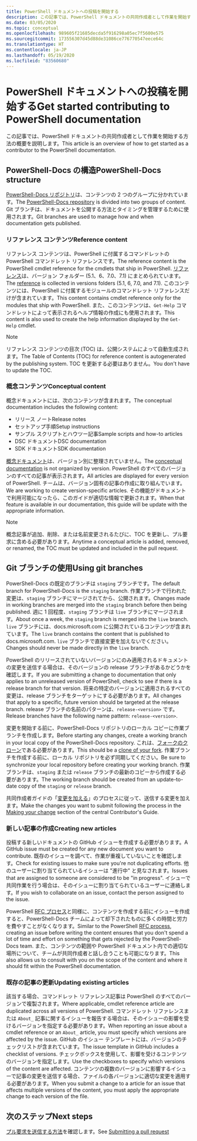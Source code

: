 ```yaml
---
title: PowerShell ドキュメントへの投稿を開始する
description: この記事では、PowerShell ドキュメントの共同作成者として作業を開始する方法の概要を説明します。
ms.date: 03/05/2020
ms.topic: conceptual
ms.openlocfilehash: 989605f21685decda5f916298a05ec7f5600e575
ms.sourcegitcommit: 173556307d45d88de31086ce776770547eece64c
ms.translationtype: HT
ms.contentlocale: ja-JP
ms.lasthandoff: 05/19/2020
ms.locfileid: "83560680"
---
```

# <a name="get-started-contributing-to-powershell-documentation"></a><span data-ttu-id="e47ed-103">PowerShell ドキュメントへの投稿を開始する</span><span class="sxs-lookup"><span data-stu-id="e47ed-103">Get started contributing to PowerShell documentation</span></span>

<span data-ttu-id="e47ed-104">この記事では、PowerShell ドキュメントの共同作成者として作業を開始する方法の概要を説明します。</span><span class="sxs-lookup"><span data-stu-id="e47ed-104">This article is an overview of how to get started as a contributor to the PowerShell documentation.</span></span>

## <a name="powershell-docs-structure"></a><span data-ttu-id="e47ed-105">PowerShell-Docs の構造</span><span class="sxs-lookup"><span data-stu-id="e47ed-105">PowerShell-Docs structure</span></span>

<span data-ttu-id="e47ed-106">[PowerShell-Docs リポジトリ][psdocs]は、コンテンツの 2 つのグループに分かれています。</span><span class="sxs-lookup"><span data-stu-id="e47ed-106">The [PowerShell-Docs repository][psdocs] is divided into two groups of content.</span></span> <span data-ttu-id="e47ed-107">Git ブランチは、ドキュメントを公開する方法とタイミングを管理するために使用されます。</span><span class="sxs-lookup"><span data-stu-id="e47ed-107">Git branches are used to manage how and when documentation gets published.</span></span>

### <a name="reference-content"></a><span data-ttu-id="e47ed-108">リファレンス コンテンツ</span><span class="sxs-lookup"><span data-stu-id="e47ed-108">Reference content</span></span>

<span data-ttu-id="e47ed-109">リファレンス コンテンツは、PowerShell に付属するコマンドレットの PowerShell コマンドレット リファレンスです。</span><span class="sxs-lookup"><span data-stu-id="e47ed-109">The reference content is the PowerShell cmdlet reference for the cmdlets that ship in PowerShell.</span></span>
<span data-ttu-id="e47ed-110">[リファレンス][ref]は、バージョン フォルダー (5.1、6、7.0、7.1) にまとめられています。</span><span class="sxs-lookup"><span data-stu-id="e47ed-110">The [reference][ref] is collected in versions folders (5.1, 6, 7.0, and 7.1).</span></span> <span data-ttu-id="e47ed-111">このコンテンツには、PowerShell に付属するモジュールのコマンドレット リファレンスだけが含まれています。</span><span class="sxs-lookup"><span data-stu-id="e47ed-111">This content contains cmdlet reference only for the modules that ship with PowerShell.</span></span> <span data-ttu-id="e47ed-112">また、このコンテンツは、`Get-Help` コマンドレットによって表示されるヘルプ情報の作成にも使用されます。</span><span class="sxs-lookup"><span data-stu-id="e47ed-112">This content is also used to create the help information displayed by the `Get-Help` cmdlet.</span></span>

> [!NOTE]
> <span data-ttu-id="e47ed-113">リファレンス コンテンツの目次 (TOC) は、公開システムによって自動生成されます。</span><span class="sxs-lookup"><span data-stu-id="e47ed-113">The Table of Contents (TOC) for reference content is autogenerated by the publishing system.</span></span> <span data-ttu-id="e47ed-114">TOC を更新する必要はありません。</span><span class="sxs-lookup"><span data-stu-id="e47ed-114">You don't have to update the TOC.</span></span>

### <a name="conceptual-content"></a><span data-ttu-id="e47ed-115">概念コンテンツ</span><span class="sxs-lookup"><span data-stu-id="e47ed-115">Conceptual content</span></span>

<span data-ttu-id="e47ed-116">概念ドキュメントには、次のコンテンツが含まれます。</span><span class="sxs-lookup"><span data-stu-id="e47ed-116">The conceptual documentation includes the following content:</span></span>

- <span data-ttu-id="e47ed-117">リリース ノート</span><span class="sxs-lookup"><span data-stu-id="e47ed-117">Release notes</span></span>
- <span data-ttu-id="e47ed-118">セットアップ手順</span><span class="sxs-lookup"><span data-stu-id="e47ed-118">Setup instructions</span></span>
- <span data-ttu-id="e47ed-119">サンプル スクリプトとハウツー記事</span><span class="sxs-lookup"><span data-stu-id="e47ed-119">Sample scripts and how-to articles</span></span>
- <span data-ttu-id="e47ed-120">DSC ドキュメント</span><span class="sxs-lookup"><span data-stu-id="e47ed-120">DSC documentation</span></span>
- <span data-ttu-id="e47ed-121">SDK ドキュメント</span><span class="sxs-lookup"><span data-stu-id="e47ed-121">SDK documentation</span></span>

<span data-ttu-id="e47ed-122">[概念ドキュメント][conceptual]は、バージョン別に整理されていません。</span><span class="sxs-lookup"><span data-stu-id="e47ed-122">The [conceptual documentation][conceptual] is not organized by version.</span></span> <span data-ttu-id="e47ed-123">PowerShell のすべてのバージョンのすべての記事が表示されます。</span><span class="sxs-lookup"><span data-stu-id="e47ed-123">All articles are displayed for every version of PowerShell.</span></span> <span data-ttu-id="e47ed-124">チームは、バージョン固有の記事の作成に取り組んでいます。</span><span class="sxs-lookup"><span data-stu-id="e47ed-124">We are working to create version-specific articles.</span></span> <span data-ttu-id="e47ed-125">その機能がドキュメントで利用可能になったら、このガイドが適切な情報で更新されます。</span><span class="sxs-lookup"><span data-stu-id="e47ed-125">When that feature is available in our documentation, this guide will be update with the appropriate information.</span></span>

> [!NOTE]
> <span data-ttu-id="e47ed-126">概念記事が追加、削除、または名前変更されるたびに、TOC を更新し、プル要求に含める必要があります。</span><span class="sxs-lookup"><span data-stu-id="e47ed-126">Anytime a conceptual article is added, removed, or renamed, the TOC must be updated and included in the pull request.</span></span>

## <a name="using-git-branches"></a><span data-ttu-id="e47ed-127">Git ブランチの使用</span><span class="sxs-lookup"><span data-stu-id="e47ed-127">Using git branches</span></span>

<span data-ttu-id="e47ed-128">PowerShell-Docs の既定のブランチは `staging` ブランチです。</span><span class="sxs-lookup"><span data-stu-id="e47ed-128">The default branch for PowerShell-Docs is the `staging` branch.</span></span> <span data-ttu-id="e47ed-129">作業ブランチで行われた変更は、`staging` ブランチにマージされてから、公開されます。</span><span class="sxs-lookup"><span data-stu-id="e47ed-129">Changes made in working branches are merged into the `staging` branch before then being published.</span></span> <span data-ttu-id="e47ed-130">週に 1 回程度、`staging` ブランチは `live` ブランチにマージされます。</span><span class="sxs-lookup"><span data-stu-id="e47ed-130">About once a week, the `staging` branch is merged into the `live` branch.</span></span> <span data-ttu-id="e47ed-131">`live` ブランチには、docs.microsoft.com に公開されているコンテンツが含まれています。</span><span class="sxs-lookup"><span data-stu-id="e47ed-131">The `live` branch contains the content that is published to docs.microsoft.com.</span></span> <span data-ttu-id="e47ed-132">`live` ブランチで直接変更を加えないでください。</span><span class="sxs-lookup"><span data-stu-id="e47ed-132">Changes should never be made directly in the `live` branch.</span></span>

<span data-ttu-id="e47ed-133">PowerShell のリリースされていないバージョンにのみ適用されるドキュメントの変更を送信する場合は、そのバージョンの release ブランチがあるかどうかを確認します。</span><span class="sxs-lookup"><span data-stu-id="e47ed-133">If you are submitting a change to documentation that only applies to an unreleased version of PowerShell, check to see if there is a release branch for that version.</span></span> <span data-ttu-id="e47ed-134">将来の特定のバージョンに適用されるすべての変更は、release ブランチをターゲットにする必要があります。</span><span class="sxs-lookup"><span data-stu-id="e47ed-134">All changes that apply to a specific, future version should be targeted at the release branch.</span></span> <span data-ttu-id="e47ed-135">release ブランチの名前のパターンは、`release-<version>` です。</span><span class="sxs-lookup"><span data-stu-id="e47ed-135">Release branches have the following name pattern: `release-<version>`.</span></span>

<span data-ttu-id="e47ed-136">変更を開始する前に、PowerShell-Docs リポジトリのローカル コピーに作業ブランチを作成します。</span><span class="sxs-lookup"><span data-stu-id="e47ed-136">Before starting any changes, create a working branch in your local copy of the PowerShell-Docs repository.</span></span> <span data-ttu-id="e47ed-137">これは、[フォークのクローン][fork]である必要があります。</span><span class="sxs-lookup"><span data-stu-id="e47ed-137">This should be a [clone of your fork][fork].</span></span> <span data-ttu-id="e47ed-138">作業ブランチを作成する前に、ローカル リポジトリを必ず同期してください。</span><span class="sxs-lookup"><span data-stu-id="e47ed-138">Be sure to synchronize your local repository before creating your working branch.</span></span> <span data-ttu-id="e47ed-139">作業ブランチは、`staging` または `release` ブランチの最新のコピーから作成する必要があります。</span><span class="sxs-lookup"><span data-stu-id="e47ed-139">The working branch should be created from an update-to-date copy of the `staging` or `release` branch.</span></span>

<span data-ttu-id="e47ed-140">共同作成者ガイドの「[変更を加える][making-changes]」のプロセスに従って、送信する変更を加えます。</span><span class="sxs-lookup"><span data-stu-id="e47ed-140">Make the changes you want to submit following the process in the [Making your change][making-changes] section of the central Contributor's Guide.</span></span>

### <a name="creating-new-articles"></a><span data-ttu-id="e47ed-141">新しい記事の作成</span><span class="sxs-lookup"><span data-stu-id="e47ed-141">Creating new articles</span></span>

<span data-ttu-id="e47ed-142">投稿する新しいドキュメントの GitHub イシューを作成する必要があります。</span><span class="sxs-lookup"><span data-stu-id="e47ed-142">A GitHub issue must be created for any new document you want to contribute.</span></span> <span data-ttu-id="e47ed-143">既存のイシューを調べて、作業が重複していないことを確認します。</span><span class="sxs-lookup"><span data-stu-id="e47ed-143">Check for existing issues to make sure you're not duplicating efforts.</span></span> <span data-ttu-id="e47ed-144">他のユーザーに割り当てられているイシューは "進行中" と見なされます。</span><span class="sxs-lookup"><span data-stu-id="e47ed-144">Issues that are assigned to someone are considered to be "in progress".</span></span> <span data-ttu-id="e47ed-145">イシューで共同作業を行う場合は、そのイシューに割り当てられているユーザーに連絡します。</span><span class="sxs-lookup"><span data-stu-id="e47ed-145">If you wish to collaborate on an issue, contact the person assigned to the issue.</span></span>

<span data-ttu-id="e47ed-146">PowerShell [RFC プロセス][rfc]と同様に、コンテンツを作成する前にイシューを作成すると、PowerShell-Docs チームによって却下されたものに多くの時間と労力を費やすことがなくなります。</span><span class="sxs-lookup"><span data-stu-id="e47ed-146">Similar to the PowerShell [RFC process][rfc], creating an issue before writing the content ensures that you don't spend a lot of time and effort on something that gets rejected by the PowerShell-Docs team.</span></span> <span data-ttu-id="e47ed-147">また、コンテンツの範囲や PowerShell ドキュメント内での適切な場所について、チームが共同作成者と話し合うことも可能になります。</span><span class="sxs-lookup"><span data-stu-id="e47ed-147">This also allows us to consult with you on the scope of the content and where it should fit within the PowerShell documentation.</span></span>

### <a name="updating-existing-articles"></a><span data-ttu-id="e47ed-148">既存の記事の更新</span><span class="sxs-lookup"><span data-stu-id="e47ed-148">Updating existing articles</span></span>

<span data-ttu-id="e47ed-149">該当する場合、コマンドレット リファレンス記事は PowerShell のすべてのバージョンで複製されます。</span><span class="sxs-lookup"><span data-stu-id="e47ed-149">Where applicable, cmdlet reference article are duplicated across all versions of PowerShell.</span></span> <span data-ttu-id="e47ed-150">コマンドレット リファレンスまたは `About_` 記事に関するイシューを報告する場合は、そのイシューの影響を受けるバージョンを指定する必要があります。</span><span class="sxs-lookup"><span data-stu-id="e47ed-150">When reporting an issue about a cmdlet reference or an `About_` article, you must specify which versions are affected by the issue.</span></span> <span data-ttu-id="e47ed-151">GitHub のイシュー テンプレートには、バージョンのチェックリストが含まれています。</span><span class="sxs-lookup"><span data-stu-id="e47ed-151">The issue template in GitHub includes a checklist of versions.</span></span> <span data-ttu-id="e47ed-152">チェックボックスを使用して、影響を受けるコンテンツのバージョンを指定します。</span><span class="sxs-lookup"><span data-stu-id="e47ed-152">Use the checkboxes to specify which versions of the content are affected.</span></span> <span data-ttu-id="e47ed-153">コンテンツの複数のバージョンに影響するイシューで記事の変更を送信する場合、ファイルの各バージョンに適切な変更を適用する必要があります。</span><span class="sxs-lookup"><span data-stu-id="e47ed-153">When you submit a change to a article for an issue that affects multiple versions of the content, you must apply the appropriate change to each version of the file.</span></span>

## <a name="next-steps"></a><span data-ttu-id="e47ed-154">次のステップ</span><span class="sxs-lookup"><span data-stu-id="e47ed-154">Next steps</span></span>

<span data-ttu-id="e47ed-155">[プル要求を送信する方法](pull-requests.md)を確認します。</span><span class="sxs-lookup"><span data-stu-id="e47ed-155">See [Submitting a pull request](pull-requests.md)</span></span>

<!--link refs-->
[conceptual]: https://github.com/MicrosoftDocs/PowerShell-Docs/tree/staging/reference/docs-conceptual
[fork]: /contribute/get-started-setup-local#fork-the-repository
[making-changes]: /contribute/how-to-write-workflows-major#making-your-changes
[psdocs]: https://github.com/MicrosoftDocs/PowerShell-Docs
[ref]: https://github.com/MicrosoftDocs/PowerShell-Docs/tree/staging/reference
[rfc]: https://github.com/PowerShell/powershell-rfc/blob/master/RFC0000-RFC-Process.md
